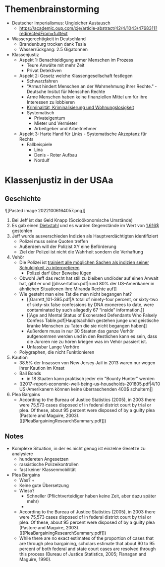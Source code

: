# Themenbrainstorming
+ Deutscher Imperialismus: Ungleicher Austausch
	+ https://academic.oup.com/cje/article-abstract/42/4/1043/4768311?redirectedFrom=fulltext
+ Wassergerechtigkeit in Deutschland
	+ Brandenburg trocken dank Tesla
	+ Wasserrückgang: 2.5 Gigatonnen
+ Klassenjustiz
	+ Aspekt 1: Benachteidigung armer Menschen im Prozess
		+ Teure Anwälte mit mehr Zeit
		+ Privat Detektiven
	+ Aspekt 2: Gesetz welche Klassengesellschaft festlegen
		+ Schwarzfahren
		+ "Armut hindert Menschen an der Wahrnehmung ihrer Rechte." - Deutsche Insitut für Menschen Rechte
		+ Arme Menschen haben keine finanziellen Mittel um für ihre Interessen zu  lobbieren
		+ [Kriminalität, Kriminalisierung  und Wohnungslosigkeit](https://dspace.ub.uni-siegen.de/bitstream/ubsi/292/1/mueller_marion.pdf)
		+ Systematisch
			+ Privateigentum
			+ Mieter und Vermieter
			+ Arbeitgeber und Arbeitnehmer
	+ Aspekt 3: Harte Hand für Links - Systematische Akzeptanz für Rechts
		+ Fallbeispiele
			+ Lina
			+ Denis - Roter Aufbau
			+ Nordulf
# Klassenjustiz in der USAa
## Geschichte
![[Pasted image 20221006164057.png]]
1. Bei Jeff ist das Geld Knapp (Sozioökonomische Umstände)
2. Es gab einen [Diebstahl](https://infotracer.com/infocenter/top-reasons-for-incarceration-in-the-u-s/) und es wurden Gegenstände im Wert von [1.616$](https://www.statista.com/statistics/252451/average-value-of-property-stolen-by-larceny-theft-in-the-us-by-type/) gestohlen
3. Jeff wurde ausverschieden Indizien als Hauptverdächtigten identifiziert
   + Polizei muss seine Quoten treffen
   + Außerdem will der Polizist XY eine Beförderung
   + Ziel der Polizei ist nicht die Wahrheit sondern die Verhaftung
4. Vehör
   + Die Polizei ist [trainiert alle möglichen Sachen als indizien seiner Schuldigkeit zu interpretieren](https://theintercept.com/2020/08/12/blueleaks-law-enforcement-police-lie-detection/)
      + Polizei darf über Beweise lügen
   + Obwohl Jeff das recht hat still zu bleiben und/oder auf einen Anwalt hat, gibt er und  [[dissertation.pdf|rund 80% der US-Amerikaner in ähnlichen Situationen ihre Miranda Rechte auf]]
   + Wie gesteht man eine Tat die man nicht begangen hat?
      + [[Garrett_101-395.pdf|A total of ninety-four percent, or sixty-two of sixty-six false confessions by DNA exonerees to date, were contaminated by such allegedly 67 “inside” information.]]
      + [[Age and Mental Status of Exonerated Defendants Who Falsely Confess Table.pdf|Hauptsächlich gestehen junge und geistische kranke Menschen zu Taten die sie nicht begangen haben]]
      + Außerdem muss in nur 30 Staaten das ganze Verhör aufgenommen werden und in den Restlichen kann es sein, dass die Juroren nie zu hören kriegen was im Vehör passiert ist.
      + Unfassbar Lange Verhöre
   +  Polygraphen, die nicht Funktionieren
5. Kaution
   + 38.5% der Insassen von New Jersey Jail in 2013 waren nur wegen ihrer Kaution im Knast	
   + Bail Bonds
		+ in 18 Staaten kann praktisch jeder ein "Bounty Hunter" werden
   + [[2017-report-economic-well-being-us-households-201805.pdf|4/10 US-Amerikanern können keine überraschenden 400$ schultern]]
6. Plea Bargains
	+ According to the Bureau of Justice Statistics (2005), in 2003 there were 75,573 cases disposed of in federal district court by trial or plea. Of these, about 95 percent were	disposed of by a guilty plea (Pastore and Maguire, 2003). ([[PleaBargainingResearchSummary.pdf]])
## Notes
+ Komplexe Situation, in der es nicht genug ist einzelne Gesetze zu analysiere
	+  hundereten Angesetzen
	+ rassistische Polizeikontrollen
	+ fast keiner Klassenmobilität
+ Plea Bargains
	+ Was?
		+ 
	+ Keine gute Übersetzung 
	+ Wieso?
		+ Schneller (Pflichtverteidiger haben keine Zeit, aber dazu später mehr)
		+ 
	+ According to the Bureau of Justice Statistics (2005), in 2003 there were 75,573 cases disposed of in federal district court by trial or plea. Of these, about 95 percent were	disposed of by a guilty plea (Pastore and Maguire, 2003). ([[PleaBargainingResearchSummary.pdf]])
	+ While there are no exact estimates of the proportion of cases that are through plea bargaining, scholars estimate that about 90 to 95 percent of both federal and state court cases are resolved through this process (Bureau of Justice Statistics, 2005; Flanagan and Maguire, 1990).